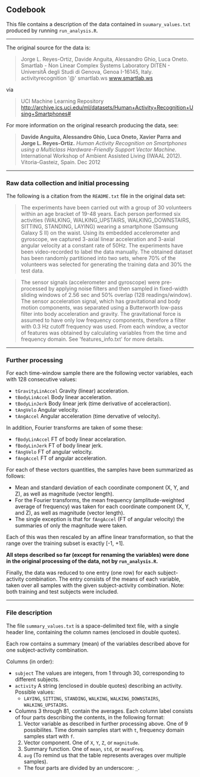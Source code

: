 ## Codebook ##

This file contains a description of the data contained in `suumary_values.txt`
produced by running `run_analysis.R`.

---

The original source for the data is:

>Jorge L. Reyes-Ortiz, Davide Anguita, Alessandro Ghio, Luca Oneto.
>Smartlab - Non Linear Complex Systems Laboratory
>DITEN - UniversitÃ  degli Studi di Genova, Genoa I-16145, Italy.
>activityrecognition '@' smartlab.ws
>www.smartlab.ws

via

>UCI Machine Learning Repository
>http://archive.ics.uci.edu/ml/datasets/Human+Activity+Recognition+Using+Smartphones#

For more information on the original research producing the data, see:

>**Davide Anguita, Alessandro Ghio, Luca Oneto, Xavier Parra and
>Jorge L. Reyes-Ortiz.**
>*Human Activity Recognition on Smartphones using a Multiclass Hardware-Friendly
>Support Vector Machine.*
>International Workshop of Ambient Assisted Living (IWAAL 2012).
>Vitoria-Gasteiz, Spain. Dec 2012

---

### Raw data collection and initial processing ###
The following is a citation from the `README.txt` file in the original data
set:

>The experiments have been carried out with a group of 30 volunteers within
>an age bracket of 19-48 years. Each person performed six activities (WALKING,
>WALKING_UPSTAIRS, WALKING_DOWNSTAIRS, SITTING, STANDING, LAYING) wearing a
>smartphone (Samsung Galaxy S II) on the waist. Using its embedded
>accelerometer and gyroscope, we captured 3-axial linear acceleration and
>3-axial angular velocity at a constant rate of 50Hz. The experiments have
>been video-recorded to label the data manually. The obtained dataset has been
>randomly partitioned into two sets, where 70% of the volunteers was selected
>for generating the training data and 30% the test data. 

>The sensor signals (accelerometer and gyroscope) were pre-processed by
>applying noise filters and then sampled in fixed-width sliding windows of
>2.56 sec and 50% overlap (128 readings/window). The sensor acceleration
>signal, which has gravitational and body motion components, was separated
>using a Butterworth low-pass filter into body acceleration and gravity. The
>gravitational force is assumed to have only low frequency components,
>therefore a filter with 0.3 Hz cutoff frequency was used. From each window, a
>vector of features was obtained by calculating variables from the time and
>frequency domain. See 'features_info.txt' for more details.

---

### Further processing ###

For each time-window sample there are the following vector variables, each
with 128 consecutive values:

*   `tGravityLinAccel` Gravity (linear) acceleration.
*   `tBodyLinAccel` Body linear acceleration.
*   `tBodyLinJerk` Body linear jerk (time derivative of acceleraction).
*   `tAngVelo` Angular velocity.
*   `tAngAccel` Angular acceleration (time dervative of velocity).

In addition, Fourier transforms are taken of some these:

*   `fBodyLinAccel` FT of body linear accelaration.
*   `fBodyLinJerk` FT of body linear jerk.
*   `fAngVelo` FT of angular velocity.
*   `fAngAccel` FT of angular acceleration.

For each of these vectors quantities, the samples have been summarized as
follows:

*   Mean and standard deviation of each coordinate component (X, Y, and Z), as
    well as magnitude (vector length).
*   For the Fourier transforms, the mean frequency (amplitude-weighted average
    of frequency) was taken for each coordinate component (X, Y, and Z), as
    well as magnitude (vector length).
*   The single exception is that for `fAngAccel` (FT of angular velocity)
    the summaries of only the magnitude were taken.

Each of this was then rescaled by an affine linear transformation, so that
the range over the training subset is exactly [-1, +1].

**All steps described so far (except for renaming the variables) were done in
the original processing of the data, not by `run_analysis.R`.**

Finally, the data was reduced to one entry (one row) for each subject-activity
combination. The entry consists of the means of each variable, taken over
all samples with the given subject-activity combination. Note: both training
and test subjects were included.

---

### File description ###

The file `summary_values.txt` is a space-delimited text file, with a single
header line, containing the column names (enclosed in double quotes).

Each row contains a summary (mean) of the variables described above for one
subject-activity combination.

Columns (in order):

*   `subject` The values are integers, from 1 through 30, corresponding to
    different subjects.
*   `activity` A string (enclosed in double quotes) describing an activity.
    Possible values:
    *   `LAYING`, `SITTING`, `STANDING`, `WALKING`, `WALKING_DOWNSTAIRS`,
        `WALKING_UPSTAIRS`.
*   Columns 3 through 81, contain the averages. Each column label consists
    of four parts describing the contents, in the following format:
    1.  Vector variable as described in further processing above. One of
        9 possibilites. Time domain samples start with `t`, frequency domain
        samples start with `f`.
    2.  Vector component. One of `X`, `Y`, `Z`, or `magnitude`.
    3.  Summary function. One of `mean`, `std`, or `meanFreq`.
    4.  `avg` (To remind us that the table represents averages over multiple
        samples).
    *   The four parts are divided by an underscore: `_`.
